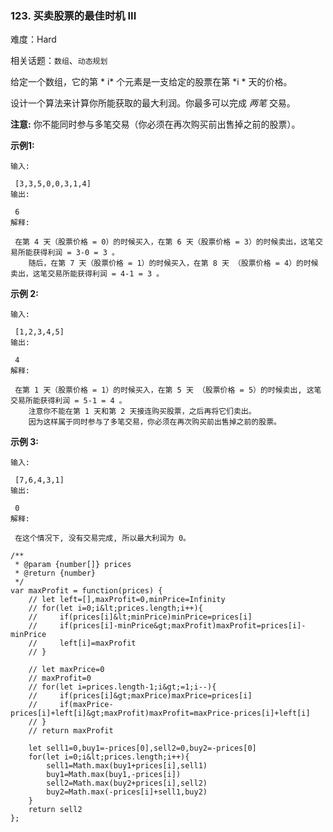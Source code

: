 ### 123. 买卖股票的最佳时机 III

难度：Hard

相关话题：`数组`、`动态规划`

给定一个数组，它的第 * i*  个元素是一支给定的股票在第  *i * 天的价格。



设计一个算法来计算你所能获取的最大利润。你最多可以完成 *两笔* 交易。



 **注意:** 你不能同时参与多笔交易（你必须在再次购买前出售掉之前的股票）。



 **示例1:** 





```
输入:

 [3,3,5,0,0,3,1,4]
输出:

 6
解释:

 在第 4 天（股票价格 = 0）的时候买入，在第 6 天（股票价格 = 3）的时候卖出，这笔交易所能获得利润 = 3-0 = 3 。
    随后，在第 7 天（股票价格 = 1）的时候买入，在第 8 天 （股票价格 = 4）的时候卖出，这笔交易所能获得利润 = 4-1 = 3 。
```

 **示例 2:** 





```
输入:

 [1,2,3,4,5]
输出:

 4
解释:

 在第 1 天（股票价格 = 1）的时候买入，在第 5 天 （股票价格 = 5）的时候卖出, 这笔交易所能获得利润 = 5-1 = 4 。  
    注意你不能在第 1 天和第 2 天接连购买股票，之后再将它们卖出。  
    因为这样属于同时参与了多笔交易，你必须在再次购买前出售掉之前的股票。

```

 **示例 3:** 





```
输入:

 [7,6,4,3,1] 
输出:

 0 
解释:

 在这个情况下, 没有交易完成, 所以最大利润为 0。
```


```
/**
 * @param {number[]} prices
 * @return {number}
 */
var maxProfit = function(prices) {
    // let left=[],maxProfit=0,minPrice=Infinity
    // for(let i=0;i&lt;prices.length;i++){
    //     if(prices[i]&lt;minPrice)minPrice=prices[i]
    //     if(prices[i]-minPrice&gt;maxProfit)maxProfit=prices[i]-minPrice
    //     left[i]=maxProfit
    // }
    
    // let maxPrice=0
    // maxProfit=0
    // for(let i=prices.length-1;i&gt;=1;i--){
    //     if(prices[i]&gt;maxPrice)maxPrice=prices[i]
    //     if(maxPrice-prices[i]+left[i]&gt;maxProfit)maxProfit=maxPrice-prices[i]+left[i]
    // }
    // return maxProfit
    
    let sell1=0,buy1=-prices[0],sell2=0,buy2=-prices[0]
    for(let i=0;i&lt;prices.length;i++){
        sell1=Math.max(buy1+prices[i],sell1)
        buy1=Math.max(buy1,-prices[i])
        sell2=Math.max(buy2+prices[i],sell2)
        buy2=Math.max(-prices[i]+sell1,buy2)
    }
    return sell2
};



```
